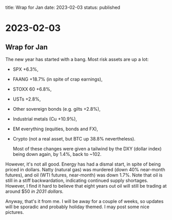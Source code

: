 title: Wrap for Jan
date: 2023-02-03
status: published

# 2023-02-03
## Wrap for Jan
The new year has started with a bang.
Most risk assets are up a lot:

- SPX +6.3%,
- FAANG +18.7% (in spite of crap earnings),
- STOXX 60 +6.8%,
- USTs +2.8%,
- Other sovereign bonds (e.g. gilts +2.8%),
- Industrial metals (Cu +10.9%),
- EM everything (equities, bonds and FX),
- Crypto (not a real asset, but BTC up 38.8% nevertheless).

	Most of these changes were given a tailwind by the DXY (dollar index)
being down again, by 1.4%, back to ~102.

However, it's not all good. Energy has had a dismal start, 
in spite of being priced in dollars. Natty (natural gas) was murdered (down 40% near-month futures), and oil (WTI futures, near-month) was down 1.7%. Note that oil is still in a stiff backwardation, indicating continued supply shortages. However, I find it hard to believe
that eight years out oil will still be trading at around $50 _in 2031 dollars._

Anyway, that's it from me. I will be away for a couple of weeks, 
so updates will be sporadic and probably holiday themed. 
I may post some nice pictures.


